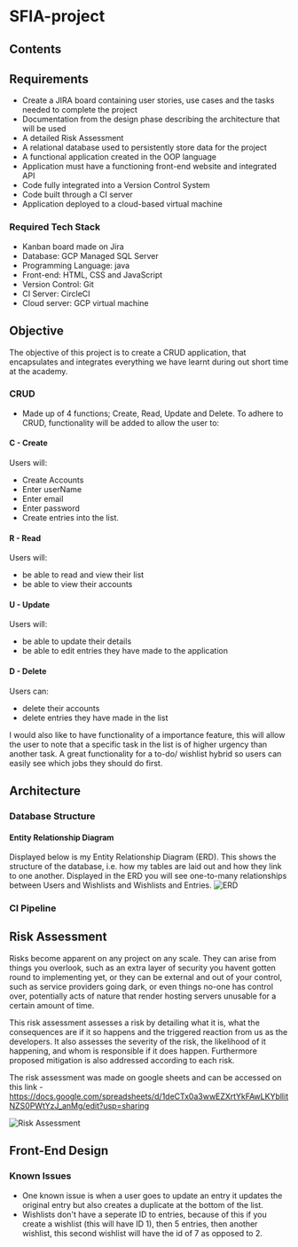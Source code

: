 # SFIA-project
## Contents


## Requirements
- Create a JIRA board containing user stories, use cases and the tasks needed to complete the project
- Documentation from the design phase describing the architecture that will be used
- A detailed Risk Assessment
- A relational database used to persistently store data for the project
- A functional application created in the OOP language
- Application must have a functioning front-end website and integrated API
- Code fully integrated into a Version Control System
- Code built through a CI server
- Application deployed to a cloud-based virtual machine

### Required Tech Stack
- Kanban board made on Jira
- Database: GCP Managed SQL Server
- Programming Language: java 
- Front-end: HTML, CSS and JavaScript
- Version Control: Git
- CI Server: CircleCI
- Cloud server: GCP virtual machine

## Objective
The objective of this project is to create a CRUD application, that encapsulates and integrates everything we have learnt during out short time at the academy. 
### CRUD
- Made up of 4 functions; Create, Read, Update and Delete.
To adhere to CRUD, functionality will be added to allow the user to:
#### C - Create
Users will:
- Create Accounts
- Enter userName
- Enter email
- Enter password
- Create entries into the list.
#### R - Read
Users will:
- be able to read and view their list
- be able to view their accounts 
#### U - Update
Users will:
- be able to update their details
- be able to edit entries they have made to the application
#### D - Delete
Users can:
- delete their accounts
- delete entries they have made in the list



I would also like to have functionality of a importance feature, this will allow the user to note that a specific task in the list is of higher urgency than another task.
A great functionality for a to-do/ wishlist hybrid so users can easily see which jobs they should do first. 


## Architecture

### Database Structure

#### Entity Relationship Diagram

Displayed below is my Entity Relationship Diagram (ERD). This shows the structure of the database, i.e. how my tables are laid out and how they link to one another. Displayed in the ERD you will see one-to-many relationships between Users and Wishlists and Wishlists and Entries.
![ERD](https://github.com/keenan218/Fundamentals-project-1/blob/master/ERD.png)

### CI Pipeline


## Risk Assessment

Risks become apparent on any project on any scale. They can arise from things you overlook, such as an extra layer of security you havent gotten round to implementing yet, or they can be external and out of your control, such as service providers going dark, or even things no-one has control over, potentially acts of nature that render hosting servers unusable for a certain amount of time.

This risk assessment assesses a risk by detailing what it is, what the consequences are if it so happens and the triggered reaction from us as the developers. It also assesses the severity of the risk, the likelihood of it happening, and whom is responsible if it does happen. Furthermore proposed mitigation is also addressed according to each risk.

The risk assessment was made on google sheets and can be accessed on this link - https://docs.google.com/spreadsheets/d/1deCTx0a3wwEZXrtYkFAwLKYbllitNZS0PWtYzJ_anMg/edit?usp=sharing

![Risk Assessment](https://github.com/keenan218/Fundamentals-project-1/blob/master/risk_assessment.png)

## Front-End Design

### Known Issues
- One known issue is when a user goes to update an entry it updates the original entry but also creates a duplicate at the bottom of the list.
- Wishlists don't have a seperate ID to entries, because of this if you create a wishlist (this will have ID 1), then 5 entries, then another wishlist, this second wishlist will have the id of 7 as opposed to 2.
